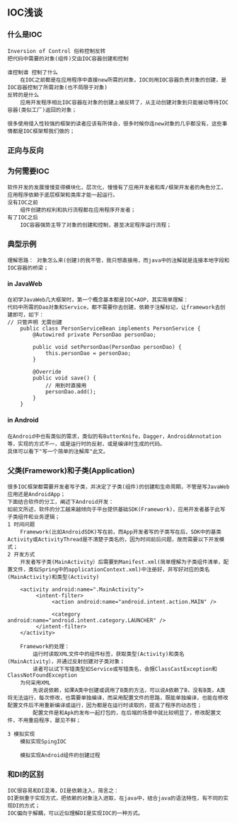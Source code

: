 ## IOC浅谈

### 什么是IOC
    Inversion of Control 俗称控制反转
    把代码中需要的对象(组件)交由IOC容器创建和控制
    
    谁控制谁 控制了什么
        在IOC之前都是在应用程序中直接new所需的对象，IOC则用IOC容器负责对象的创建，是IOC容器控制了所需对象(也不局限于对象)
    反转的是什么
        应用开发程序相比IOC容器在对象的创建上被反转了，从主动创建对象到只能被动等待IOC容器(类似工厂)返回的对象；
    
    很多使用侵入性较强的框架的读者应该有所体会，很多时候你连new对象的几乎都没有，这些事情都是IOC框架帮我们做的；
### 正向与反向  
    
### 为何需要IOC
    软件开发的发展慢慢变得模块化，层次化，慢慢有了应用开发者和库/框架开发者的角色分工，应用程序依赖于底层框架和类库才能一起运行。
    没有IOC之前
        组件创建的权利和执行流程都在应用程序开发者；
    有了IOC之后
        IOC容器强势主导了对象的创建和控制，甚至决定程序运行流程；
    
### 典型示例
    理解思路： 对象怎么来(创建)的我不管，我只想直接用，而java中的注解就是连接本地字段和IOC容器的桥梁；
#### in JavaWeb
    在初学JavaWeb几大框架时，第一个概念基本都是IOC+AOP，其实简单理解：
    代码中所需的Dao对象和Service，都不需要你去创建，依赖于注解标记，让framework去创建即可，如下：
    // 只管声明 无需创建
        public class PersonServiceBean implements PersonService {
            @Autowired private PersonDao personDao;
        
            public void setPersonDao(PersonDao personDao) {
                this.personDao = personDao;
            }
        
            @Override
            public void save() {
                // 用到时直接用
                personDao.add();
            }
        }
    
#### in Android
    在Android中也有类似的需求，类似的有ButterKnife，Dagger，AndroidAnnotation等，实现的方式不一，或是运行时的反射，或是编译时生成的代码。
    具体可以看下"写一个简单的注解库"此文。
### 父类(Framework)和子类(Application)
    很多IOC框架都需要开发者写子类，并决定了子类(组件)的创建和生命周期，不管是写JavaWeb应用还是AndroidApp；
    下面结合软件的分工，阐述下Android开发：
    如前文所述，软件的分工越来越倾向于平台提供基础SDK(Framework)，应用开发者基于此写子类组件和业务逻辑；
    1 时间问题
        Framework(比如AndroidSDK)写在前，而App开发者写的子类写在后，SDK中的基类Activity或ActivityThread是不清楚子类名的，因为时间前后问题，故而需要以下开发模式；
    2 开发方式
        开发者写子类(MainActivity）后需要到Manifest.xml(简单理解为子类组件清单，配置文件，类似Spring中的applicationContext.xml)中注册好，并写好对应的类名(MainActivity)和类型(Activity)
        
        <activity android:name=".MainActivity">
             <intent-filter>
                  <action android:name="android.intent.action.MAIN" />
        
                  <category android:name="android.intent.category.LAUNCHER" />
             </intent-filter>
        </activity>
        
        Framework的处理：
            运行时读取XML文件中的组件标签，获取类型(Activity)和类名(MainActivity），并通过反射创建对子类对象；
            读者可以试下写错类型如Service或写错类名，会报ClassCastException和ClassNotFoundException
        为何采用XML
            先说说依赖，如果A类中创建或调用了B类的方法，可以说A依赖了B，没有B类，A类将无法运行，每次修改，也需要单独编译，而采用配置文件的思路，既能单独编译，也能在修改配置文件后不用重新编译或运行，因为都是在运行时读取的，提高了程序的动态性；
            配置文件是和Apk的发布一起打包的，在后端的场景中就比较明显了，修改配置文件，不用重启程序，屡见不鲜；
            
    3 模拟实现
        模拟实现SpingIOC
        
        模拟实现Android组件的创建过程
        
### 和DI的区别
    IOC很容易和DI混淆，DI是依赖注入，简言之：
    DI更侧重于实现方式，把依赖的对象注入进取，在java中，结合java的语法特性，有不同的实现DI的方式；
    IOC偏向于解耦，可以近似理解DI是实现IOC的一种方式。


